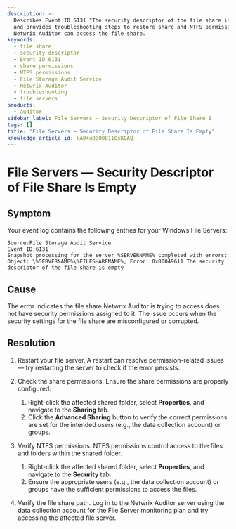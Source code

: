 ```yaml
---
description: >-
  Describes Event ID 6131 "The security descriptor of the file share is empty"
  and provides troubleshooting steps to restore share and NTFS permissions so
  Netwrix Auditor can access the file share.
keywords:
  - file share
  - security descriptor
  - Event ID 6131
  - share permissions
  - NTFS permissions
  - File Storage Audit Service
  - Netwrix Auditor
  - troubleshooting
  - file servers
products:
  - auditor
sidebar_label: File Servers — Security Descriptor of File Share I
tags: []
title: "File Servers — Security Descriptor of File Share Is Empty"
knowledge_article_id: kA04u00000110sKCAQ
---
```


# File Servers — Security Descriptor of File Share Is Empty

## Symptom

Your event log contains the following entries for your Windows File Servers:

```
Source:File Storage Audit Service
Event ID:6131
Snapshot processing for the server %SERVERNAME% completed with errors:
Object: \%SERVERNAME%\%FILESHARENAME%, Error: 0x80049611 The security descriptor of the file share is empty
```

## Cause

The error indicates the file share Netwrix Auditor is trying to access does not have security permissions assigned to it. The issue occurs when the security settings for the file share are misconfigured or corrupted.

## Resolution

1. Restart your file server. A restart can resolve permission-related issues — try restarting the server to check if the error persists.

2. Check the share permissions. Ensure the share permissions are properly configured:
   1. Right-click the affected shared folder, select **Properties**, and navigate to the **Sharing** tab.
   2. Click the **Advanced Sharing** button to verify the correct permissions are set for the intended users (e.g., the data collection account) or groups.

3. Verify NTFS permissions. NTFS permissions control access to the files and folders within the shared folder.
   1. Right-click the affected shared folder, select **Properties**, and navigate to the **Security** tab.
   2. Ensure the appropriate users (e.g., the data collection account) or groups have the sufficient permissions to access the files.

4. Verify the file share path. Log in to the Netwrix Auditor server using the data collection account for the File Server monitoring plan and try accessing the affected file server.
